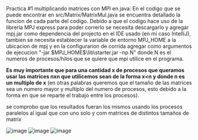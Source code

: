 Practica #1 multiplicando matrices con MPI en java:
En el codigo que se puede encontrar en src/Matrix/MatrixMul.java se encuentra detallado la funcion de cada parte del codigo. Debido a que el codigo hace uso de la libreria MPJ express para poder correrlo se necesita descargarlo y agregar mpj.jar como dependencia del projecto en el IDE usado (en mi caso IntelliJ), tambien se necesita establecer la variable de entorno MPJ_HOME a la ubicacion de mpj y en la configurarion de corrida agregar como argumentos de ejecucion "-jar \$MPJ_HOME\$\lib\starter.jar -np N" donde N es el numeros de procesos/hilos que se quiere que mpi utilice en el programa.

**Es muy importante que para una cantidad x de procesos que queramos usar las matrices nxn que utilicemos sean de la forma x<n y donde n es un multiplo de x** (en otras palabras queremos que el tamaño de las matrices sea un numero mayor y multiplo del numero de procesos, esto debido a la forma en que se reparte el trabajo entre los procesos).

se comprobo que los resultados fueran los mismos usando los procesos paralelos al igual que con uno solo y com matrices de distintos tamaños de matrix

![image](https://github.com/aleksandergs/ICC303/assets/53494540/c34097b3-a47e-486d-8543-4a1aad98fee4)
![image](https://github.com/aleksandergs/ICC303/assets/53494540/33b420e7-1e25-441f-9014-6f44d303f399)
![image](https://github.com/aleksandergs/ICC303/assets/53494540/9ed1430e-f6d9-4b6b-8a1f-66b471a13940)


